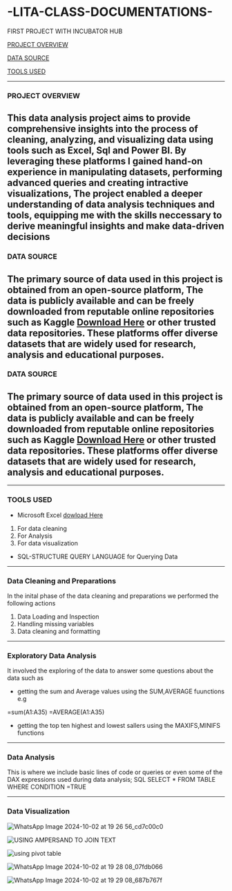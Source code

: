# -LITA-CLASS-DOCUMENTATIONS-
FIRST PROJECT WITH INCUBATOR HUB


[PROJECT OVERVIEW](#project-overview)

 [DATA SOURCE](#data-source)
 
 [TOOLS USED](#tools-used)

 

---
### PROJECT OVERVIEW

## This data analysis project aims to provide comprehensive insights into the process of cleaning, analyzing, and visualizing data using tools such as Excel, Sql and Power BI. By leveraging these platforms I gained hand-on experience in manipulating datasets, performing advanced queries and creating intractive visualizations, The project enabled a deeper understanding of data analysis techniques and tools, equipping me with the skills neccessary to derive meaningful insights and make data-driven decisions

### DATA SOURCE

## The primary source of data used in this project is obtained from an open-source platform, The data is publicly available and can be freely downloaded from reputable online repositories such as Kaggle [Download Here](https://www.kaggle.com) or other trusted data repositories. These platforms offer diverse datasets that are widely used for research, analysis and educational purposes.

### DATA SOURCE

## The primary source of data used in this project is obtained from an open-source platform, The data is publicly available and can be freely downloaded from reputable online repositories such as Kaggle [Download Here](https://www.kaggle.com) or other trusted data repositories. These platforms offer diverse datasets that are widely used for research, analysis and educational purposes.

---
### TOOLS USED
- Microsoft Excel [dowload Here](https://www.microsoft.com) 
1. For data cleaning
2. For Analysis
3. For data visualization

  - SQL-STRUCTURE QUERY LANGUAGE for Querying Data

---
 ### Data Cleaning and Preparations
  In the inital phase of the data cleaning and preparations we performed the following actions
  
1. Data Loading and Inspection
 2. Handling missing variables
 3. Data cleaning and formatting
    
---
  ### Exploratory Data Analysis
  It involved the exploring of the data to answer some questions about the data such as
  - getting the sum and Average values using the SUM,AVERAGE fuunctions e.g 

 =sum(A1:A35) =AVERAGE(A1:A35)

    
- getting the top ten highest and lowest sallers using the MAXIFS,MINIFS functions

 ---
 ### Data Analysis
 This is where we include basic lines of code or queries or even some of the DAX expressions used during data analysis;
    SQL
    SELECT * FROM TABLE
    WHERE CONDITION =TRUE

    
-----
### Data Visualization


![WhatsApp Image 2024-10-02 at 19 26 56_cd7c00c0](https://github.com/user-attachments/assets/10d71a70-fca2-4623-9451-bacdb6697681)


![USING AMPERSAND TO JOIN TEXT](https://github.com/user-attachments/assets/7d4f27da-e8ae-4a55-9764-6be26ec46856)


![using pivot table](https://github.com/user-attachments/assets/0535c6b4-5ec7-436d-b91b-f29ceb89b078)


![WhatsApp Image 2024-10-02 at 19 28 08_07fdb066](https://github.com/user-attachments/assets/daf2c8b9-1c73-4f85-9325-b42c181eb90e)


![WhatsApp Image 2024-10-02 at 19 29 08_687b767f](https://github.com/user-attachments/assets/c9a19b53-b339-4434-9a6f-9682ddb61911)


